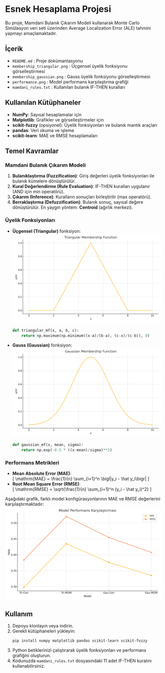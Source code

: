 # Esnek Hesaplama Projesi

Bu proje, Mamdani Bulanık Çıkarım Modeli kullanarak Monte Carlo Simülasyon veri seti üzerinden Average Localization Error (ALE) tahmini yapmayı amaçlamaktadır. 

## İçerik

- `README.md`                  : Proje dokümantasyonu  
- `membership_triangular.png`  : Üçgensel üyelik fonksiyonu görselleştirmesi  
- `membership_gaussian.png`    : Gauss üyelik fonksiyonu görselleştirmesi  
- `performance.png`            : Model performans karşılaştırma grafiği  
- `mamdani_rules.txt`          : Kullanılan bulanık IF-THEN kuralları  

## Kullanılan Kütüphaneler

- **NumPy**: Sayısal hesaplamalar için  
- **Matplotlib**: Grafikler ve görselleştirmeler için  
- **scikit-fuzzy** (opsiyonel): Üyelik fonksiyonları ve bulanık mantık araçları  
- **pandas**: Veri okuma ve işleme  
- **scikit-learn**: MAE ve RMSE hesaplamaları  

## Temel Kavramlar

### Mamdani Bulanık Çıkarım Modeli
1. **Bulanıklaştırma (Fuzzification)**: Giriş değerleri üyelik fonksiyonları ile bulanık kümelere dönüştürülür.  
2. **Kural Değerlendirme (Rule Evaluation)**: IF-THEN kuralları uygulanır (AND için min operatörü).  
3. **Çıkarım (Inference)**: Kuralların sonuçları birleştirilir (max operatörü).  
4. **Berraklaştırma (Defuzzification)**: Bulanık sonuç, sayısal değere dönüştürülür. En yaygın yöntem: **Centroid** (ağırlık merkezi).

### Üyelik Fonksiyonları
- **Üçgensel (Triangular)** fonksiyon:  
  ![Üçgensel Üyelik Fonksiyonu](membership_triangular.png)  
  ```python
  def triangular_mf(x, a, b, c):
      return np.maximum(np.minimum((x-a)/(b-a), (c-x)/(c-b)), 0)
  ```

- **Gauss (Gaussian)** fonksiyon:  
  ![Gauss Üyelik Fonksiyonu](membership_gaussian.png)  
  ```python
  def gaussian_mf(x, mean, sigma):
      return np.exp(-0.5 * ((x-mean)/sigma)**2)
  ```

### Performans Metrikleri
- **Mean Absolute Error (MAE)**:  
  \[
  \mathrm{MAE} = \frac{1}{n} \sum_{i=1}^n \bigl|y_i - \hat y_i\bigr|
  \]
- **Root Mean Square Error (RMSE)**:  
  \[
  \mathrm{RMSE} = \sqrt{\frac{1}{n} \sum_{i=1}^n (y_i - \hat y_i)^2}
  \]

Aşağıdaki grafik, farklı model konfigürasyonlarının MAE ve RMSE değerlerini karşılaştırmaktadır:  
![Performans Karşılaştırması](performance.png)

## Kullanım

1. Depoyu klonlayın veya indirin.  
2. Gerekli kütüphaneleri yükleyin:
   ```bash
   pip install numpy matplotlib pandas scikit-learn scikit-fuzzy
   ```
3. Python betiklerinizi çalıştırarak üyelik fonksiyonları ve performans grafiğini oluşturun.  
4. Kodunuzda `mamdani_rules.txt` dosyasındaki 11 adet IF-THEN kuralını kullanabilirsiniz.

